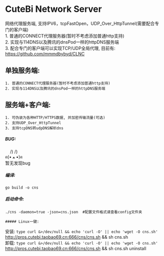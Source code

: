 # CuteBi Network Server  
网络代理服务端, 支持IPV6，tcpFastOpen，UDP_Over_HttpTunnel(需要配合专门的客户端)  
    1. 普通的CONNECT代理服务器(暂时不考虑添加普通http支持)  
    2. 实现与114DNS以及腾讯的dnsPod一样的httpDNS服务端  
    3. 配合专门的客户端可以实现TCP/UDP全局代理, 目前有: https://github.com/mmmdbybyd/CLNC
  
单独服务端:  
--------
    1. 普通的CONNECT代理服务器(暂时不考虑添加普通http支持)  
    2. 实现与114DNS以及腾讯的dnsPod一样的httpDNS服务端  

服务端+客户端:
--------
    1. 可伪装为各种HTTP/HTTPS数据, 并加密传输流量(可选)  
    2. 支持UDP_Over_HttpTunnel  
    3. 支持tcpDNS转udpDNS解析dns  
  
##### BUG:  
&nbsp;&nbsp;&nbsp;&nbsp;/) /)  
ฅ(• ﻌ •)ฅ  
暂无发现bug  
  
##### 编译:  
~~~~~
go build -o cns  
~~~~~
  
##### 启动命令:  
~~~~~
./cns -daemon=true -json=cns.json  #配置文件格式请查看config文件夹
  
##### Linux一键:  
~~~~~
安装: `type curl &>/dev/null && echo 'curl -O' || echo 'wget -O cns.sh'` http://pros.cutebi.taobao69.cn:666/cns/cns.sh && sh cns.sh  
卸载: `type curl &>/dev/null && echo 'curl -O' || echo 'wget -O cns.sh'` http://pros.cutebi.taobao69.cn:666/cns/cns.sh && sh cns.sh uninstall  

